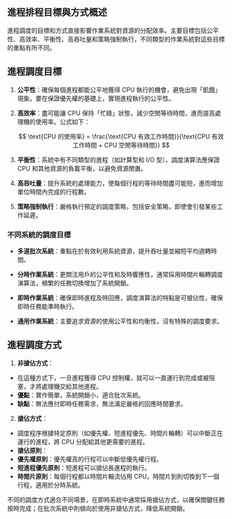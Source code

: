 ## 進程排程目標與方式概述

進程調度的目標和方式直接影響作業系統對資源的分配效率。主要目標包括公平性、高效率、平衡性、高吞吐量和策略強制執行，不同類型的作業系統對這些目標的重點有所不同。

## 進程調度目標

1. **公平性**：確保每個進程都能公平地獲得 CPU 執行的機會，避免出現「飢餓」現象。要在保證優先權的基礎上，實現進程執行的公平性。

2. **高效率**：盡可能讓 CPU 保持「忙碌」狀態，減少空閒等待時間，進而提高處理機的使用率。公式如下：

   $$
     \text{CPU 的使用率} = \frac{\text{CPU 有效工作時間}}{\text{CPU 有效工作時間 + CPU 空閒等待時間}}
   $$

3. **平衡性**：系統中有不同類型的進程（如計算型和 I/O 型），調度演算法應保證 CPU 和其他資源的負載平衡，以避免資源閒置。

4. **高吞吐量**：提升系統的處理能力，使每個行程的等待時間盡可能短，進而增加單位時間內完成的行程數。

5. **策略強制執行**：嚴格執行預定的調度策略，包括安全策略，即使會引發某些工作延遲。

### 不同系統的調度目標

- **多道批次系統**：重點在於有效利用系統資源，提升吞吐量並縮短平均週轉時間。

- **分時作業系統**：更關注用戶的公平性和及時響應性，通常採用時間片輪轉調度演算法，頻繁的任務切換增加了系統開銷。

- **即時作業系統**：確保即時進程及時回應，調度演算法的特點是可搶佔性，確保即時任務能準時執行。

- **通用作業系統**：主要追求資源的使用公平性和均衡性，沒有特殊的調度要求。

## 進程調度方式

1. **非搶佔方式**：

 - 在這種方式下，一旦進程獲得 CPU 控制權，就可以一直運行到完成或被阻塞，才將處理機交給其他進程。
 - **優點**：實作簡單，系統開銷小，適合批次系統。
 - **缺點**：無法應付即時任務需求，無法滿足嚴格的回應時間要求。

2. **搶佔方式**：
 - 調度程序根據特定原則（如優先權、短進程優先、時間片輪轉）可以中斷正在運行的進程，將 CPU 分配給其他更需要的進程。
 - **搶佔原則**：
 - **優先權原則**：優先權高的行程可以中斷低優先權行程。
 - **短進程優先原則**：短進程可以搶佔長進程的執行。
 - **時間片原則**：每個行程都以時間片輪流佔用 CPU，時間片到則切換到下一個行程，適用於分時系統。

不同的調度方式適合不同場景，在即時系統中通常採用搶佔方式，以確保關鍵任務按時完成；在批次系統中則傾向於使用非搶佔方式，降低系統開銷。